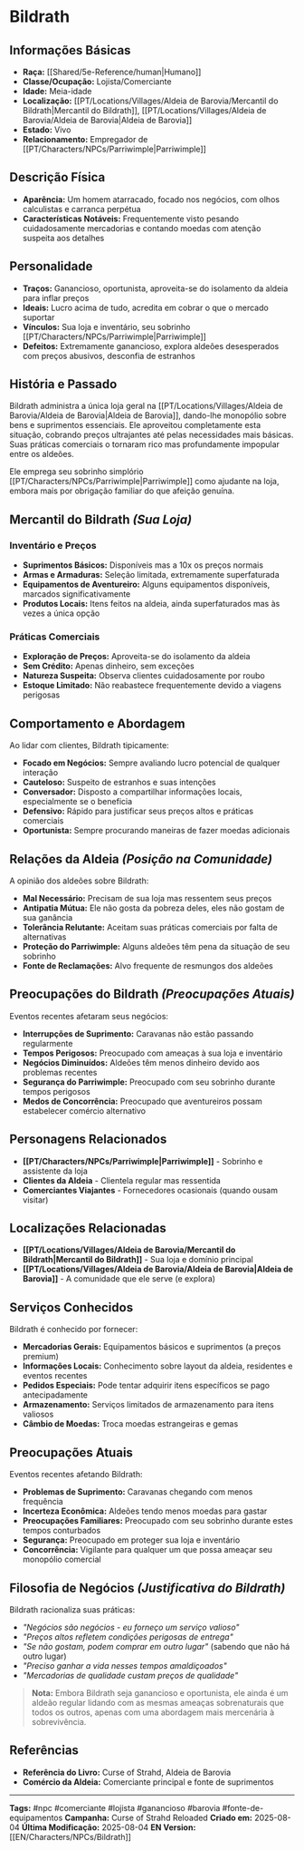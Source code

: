 # Bildrath

## Informações Básicas
- **Raça:** [[Shared/5e-Reference/human|Humano]]
- **Classe/Ocupação:** Lojista/Comerciante
- **Idade:** Meia-idade
- **Localização:** [[PT/Locations/Villages/Aldeia de Barovia/Mercantil do Bildrath|Mercantil do Bildrath]], [[PT/Locations/Villages/Aldeia de Barovia/Aldeia de Barovia|Aldeia de Barovia]]
- **Estado:** Vivo
- **Relacionamento:** Empregador de [[PT/Characters/NPCs/Parriwimple|Parriwimple]]

## Descrição Física
- **Aparência:** Um homem atarracado, focado nos negócios, com olhos calculistas e carranca perpétua
- **Características Notáveis:** Frequentemente visto pesando cuidadosamente mercadorias e contando moedas com atenção suspeita aos detalhes

## Personalidade
- **Traços:** Ganancioso, oportunista, aproveita-se do isolamento da aldeia para inflar preços
- **Ideais:** Lucro acima de tudo, acredita em cobrar o que o mercado suportar
- **Vínculos:** Sua loja e inventário, seu sobrinho [[PT/Characters/NPCs/Parriwimple|Parriwimple]]
- **Defeitos:** Extremamente ganancioso, explora aldeões desesperados com preços abusivos, desconfia de estranhos

## História e Passado
Bildrath administra a única loja geral na [[PT/Locations/Villages/Aldeia de Barovia/Aldeia de Barovia|Aldeia de Barovia]], dando-lhe monopólio sobre bens e suprimentos essenciais. Ele aproveitou completamente esta situação, cobrando preços ultrajantes até pelas necessidades mais básicas. Suas práticas comerciais o tornaram rico mas profundamente impopular entre os aldeões.

Ele emprega seu sobrinho simplório [[PT/Characters/NPCs/Parriwimple|Parriwimple]] como ajudante na loja, embora mais por obrigação familiar do que afeição genuína.

## Mercantil do Bildrath *(Sua Loja)*
### Inventário e Preços
- **Suprimentos Básicos:** Disponíveis mas a 10x os preços normais
- **Armas e Armaduras:** Seleção limitada, extremamente superfaturada
- **Equipamentos de Aventureiro:** Alguns equipamentos disponíveis, marcados significativamente
- **Produtos Locais:** Itens feitos na aldeia, ainda superfaturados mas às vezes a única opção

### Práticas Comerciais
- **Exploração de Preços:** Aproveita-se do isolamento da aldeia
- **Sem Crédito:** Apenas dinheiro, sem exceções
- **Natureza Suspeita:** Observa clientes cuidadosamente por roubo
- **Estoque Limitado:** Não reabastece frequentemente devido a viagens perigosas

## Comportamento e Abordagem
Ao lidar com clientes, Bildrath tipicamente:
- **Focado em Negócios:** Sempre avaliando lucro potencial de qualquer interação
- **Cauteloso:** Suspeito de estranhos e suas intenções
- **Conversador:** Disposto a compartilhar informações locais, especialmente se o beneficia
- **Defensivo:** Rápido para justificar seus preços altos e práticas comerciais
- **Oportunista:** Sempre procurando maneiras de fazer moedas adicionais

## Relações da Aldeia *(Posição na Comunidade)*
A opinião dos aldeões sobre Bildrath:
- **Mal Necessário:** Precisam de sua loja mas ressentem seus preços
- **Antipatia Mútua:** Ele não gosta da pobreza deles, eles não gostam de sua ganância
- **Tolerância Relutante:** Aceitam suas práticas comerciais por falta de alternativas
- **Proteção do Parriwimple:** Alguns aldeões têm pena da situação de seu sobrinho
- **Fonte de Reclamações:** Alvo frequente de resmungos dos aldeões

## Preocupações do Bildrath *(Preocupações Atuais)*
Eventos recentes afetaram seus negócios:
- **Interrupções de Suprimento:** Caravanas não estão passando regularmente
- **Tempos Perigosos:** Preocupado com ameaças à sua loja e inventário
- **Negócios Diminuídos:** Aldeões têm menos dinheiro devido aos problemas recentes
- **Segurança do Parriwimple:** Preocupado com seu sobrinho durante tempos perigosos
- **Medos de Concorrência:** Preocupado que aventureiros possam estabelecer comércio alternativo

## Personagens Relacionados
- **[[PT/Characters/NPCs/Parriwimple|Parriwimple]]** - Sobrinho e assistente da loja
- **Clientes da Aldeia** - Clientela regular mas ressentida
- **Comerciantes Viajantes** - Fornecedores ocasionais (quando ousam visitar)

## Localizações Relacionadas  
- **[[PT/Locations/Villages/Aldeia de Barovia/Mercantil do Bildrath|Mercantil do Bildrath]]** - Sua loja e domínio principal
- **[[PT/Locations/Villages/Aldeia de Barovia/Aldeia de Barovia|Aldeia de Barovia]]** - A comunidade que ele serve (e explora)

## Serviços Conhecidos
Bildrath é conhecido por fornecer:
- **Mercadorias Gerais:** Equipamentos básicos e suprimentos (a preços premium)
- **Informações Locais:** Conhecimento sobre layout da aldeia, residentes e eventos recentes
- **Pedidos Especiais:** Pode tentar adquirir itens específicos se pago antecipadamente
- **Armazenamento:** Serviços limitados de armazenamento para itens valiosos
- **Câmbio de Moedas:** Troca moedas estrangeiras e gemas

## Preocupações Atuais
Eventos recentes afetando Bildrath:
- **Problemas de Suprimento:** Caravanas chegando com menos frequência
- **Incerteza Econômica:** Aldeões tendo menos moedas para gastar
- **Preocupações Familiares:** Preocupado com seu sobrinho durante estes tempos conturbados
- **Segurança:** Preocupado em proteger sua loja e inventário
- **Concorrência:** Vigilante para qualquer um que possa ameaçar seu monopólio comercial

## Filosofia de Negócios *(Justificativa do Bildrath)*
Bildrath racionaliza suas práticas:
- *"Negócios são negócios - eu forneço um serviço valioso"*
- *"Preços altos refletem condições perigosas de entrega"*
- *"Se não gostam, podem comprar em outro lugar"* (sabendo que não há outro lugar)
- *"Preciso ganhar a vida nesses tempos amaldiçoados"*
- *"Mercadorias de qualidade custam preços de qualidade"*

> **Nota:** Embora Bildrath seja ganancioso e oportunista, ele ainda é um aldeão regular lidando com as mesmas ameaças sobrenaturais que todos os outros, apenas com uma abordagem mais mercenária à sobrevivência.

## Referências
- **Referência do Livro:** Curse of Strahd, Aldeia de Barovia
- **Comércio da Aldeia:** Comerciante principal e fonte de suprimentos

---
**Tags:** #npc #comerciante #lojista #ganancioso #barovia #fonte-de-equipamentos
**Campanha:** Curse of Strahd Reloaded
**Criado em:** 2025-08-04
**Última Modificação:** 2025-08-04
**EN Version:** [[EN/Characters/NPCs/Bildrath]]